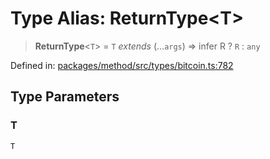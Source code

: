 # Type Alias: ReturnType&lt;T&gt;

> **ReturnType**&lt;`T`&gt; = `T` *extends* (...`args`) => infer R ? `R` : `any`

Defined in: [packages/method/src/types/bitcoin.ts:782](https://github.com/dcdpr/did-btcr2-js/blob/4a717493e735221d072999f212891939f4de3f23/packages/method/src/types/bitcoin.ts#L782)

## Type Parameters

### T

`T`
